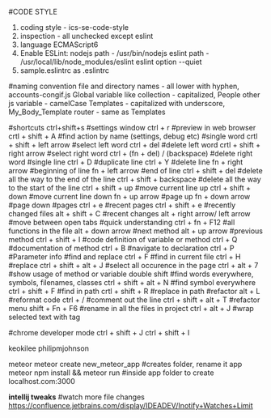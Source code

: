 #CODE STYLE
1. coding style - ics-se-code-style
2. inspection - all unchecked except eslint
3. language ECMAScript6
4. Enable ESLint:
	nodejs path - /usr/bin/nodejs
	eslint path - /usr/local/lib/node_modules/eslint
	eslint option --quiet
5. sample.eslintrc as .eslintrc

#naming convention
file and directory names - all lower with hyphen, accounts-congif.js
Global variable like collection - capitalized, People
other js variable -  camelCase 
Templates - capitalized with underscore, My_Body_Template
router - same as Templates

#shortcuts
ctrl+shift+s			#settings window
ctrl + r 			#preview in web browser
crtl + shift + A		#find action by name (settings, debug etc)
#single word
crtl + shift + left arrow	#select left word
ctrl + del			#delete left word
crtl + shift + right arrow	#select right word
ctrl + (fn + del) / (backspace)	#delete right word
#single line
ctrl + D 			#duplicate line
ctrl + Y			#delete line
fn + right arrow		#beginning of line
fn + left arrow			#end of line
ctrl + shift + del		#delete all the way to the end of the line
ctrl + shift + backspace	#delete all the way to the start of the line
ctrl + shift + up		#move current line up
ctrl + shift + down		#move current line down
fn + up arrow			#page up
fn + down arrow			#page down
#pages
ctrl + e			#recent pages
ctrl + shift + e 		#recently changed files
alt + shift + C			#recent changes
alt + right arrow/ left arrow 	#move between open tabs
#quick understanding
ctrl + fn + F12			#all functions in the file
alt + down arrow		#next method
alt + up arrow			#previous method
ctrl + shift + I		#code definition of variable or method
ctrl + Q			#documentation of method
ctrl + B			#navigate to declaration
ctrl + P			#Parameter info
#find and replace
ctrl + F			#find in current file
ctrl + H			#replace
ctrl + shift + alt + J		#select all occurence in the page
ctrl + alt + 7			#show usage of method or variable
double shift			#find words everywhere, symbols, filenames, classes
ctrl + shift + alt + N		#find symbol everywhere
ctrl + shift + F		#find in path
crtl + shift + R		#replace in path
#refactor
alt + L 			#reformat code
ctrl + /			#comment out the line
ctrl + shift + alt  + T		#refactor menu
shift + Fn + F6			#rename in all the files in project
ctrl + alt + J			#wrap selected text with tag


#chrome developer mode
ctrl + shift + J
ctrl + shift + I

keokilee
philipmjohnson


meteor
meteor create new_meteor_app		#creates folder, rename it app
meteor npm install && meteor run	#inside app folder to create localhost.com:3000

**intellij tweaks**
#watch more file changes
https://confluence.jetbrains.com/display/IDEADEV/Inotify+Watches+Limit



